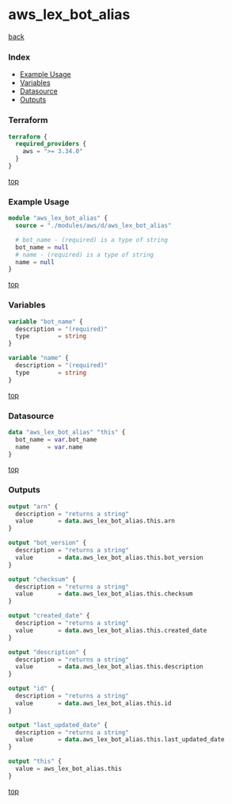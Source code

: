 # aws_lex_bot_alias

[back](../aws.md)

### Index

- [Example Usage](#example-usage)
- [Variables](#variables)
- [Datasource](#datasource)
- [Outputs](#outputs)

### Terraform

```terraform
terraform {
  required_providers {
    aws = ">= 3.34.0"
  }
}
```

[top](#index)

### Example Usage

```terraform
module "aws_lex_bot_alias" {
  source = "./modules/aws/d/aws_lex_bot_alias"

  # bot_name - (required) is a type of string
  bot_name = null
  # name - (required) is a type of string
  name = null
}
```

[top](#index)

### Variables

```terraform
variable "bot_name" {
  description = "(required)"
  type        = string
}

variable "name" {
  description = "(required)"
  type        = string
}
```

[top](#index)

### Datasource

```terraform
data "aws_lex_bot_alias" "this" {
  bot_name = var.bot_name
  name     = var.name
}
```

[top](#index)

### Outputs

```terraform
output "arn" {
  description = "returns a string"
  value       = data.aws_lex_bot_alias.this.arn
}

output "bot_version" {
  description = "returns a string"
  value       = data.aws_lex_bot_alias.this.bot_version
}

output "checksum" {
  description = "returns a string"
  value       = data.aws_lex_bot_alias.this.checksum
}

output "created_date" {
  description = "returns a string"
  value       = data.aws_lex_bot_alias.this.created_date
}

output "description" {
  description = "returns a string"
  value       = data.aws_lex_bot_alias.this.description
}

output "id" {
  description = "returns a string"
  value       = data.aws_lex_bot_alias.this.id
}

output "last_updated_date" {
  description = "returns a string"
  value       = data.aws_lex_bot_alias.this.last_updated_date
}

output "this" {
  value = aws_lex_bot_alias.this
}
```

[top](#index)